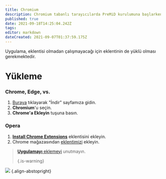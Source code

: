```yaml
---
title: Chromium
description: Chromium tabanlı tarayıcılarda PreMiD kurulumuna başlarken
published: true
date: 2021-09-18T14:25:04.242Z
tags: 
editor: markdown
dateCreated: 2021-09-07T01:37:59.175Z
---
```


Uygulama, eklentisi olmadan çalışmayacağı için eklentinin de yüklü olması gerekmektedir.

# Yükleme
### Chrome, Edge, vs.
1. [Buraya](https://premid.app/downloads) tıklayarak "İndir" sayfamıza gidin.
2. **Chromium**'u seçin.
3. **Chrome'a Ekleyin** tuşuna basın.

### Opera
1. **[Install Chrome Extensions](https://addons.opera.com/en/extensions/details/install-chrome-extensions/)** eklentisini ekleyin.
2. Chrome mağazasından [eklentimizi](https://premid.app/downloads) ekleyin.

> [**Uygulamayı** eklemeyi](/install) unutmayın. 
> 
> {.is-warning}

![](https://img.icons8.com/color/2x/chrome.png) {.align-abstopright}